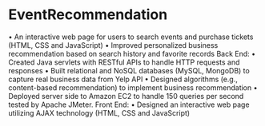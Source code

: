 # EventRecommendation
•	An interactive web page for users to search events and purchase tickets (HTML, CSS and JavaScript)
•	Improved personalized business recommendation based on search history and favorite records
Back End:
•	Created Java servlets with RESTful APIs to handle HTTP requests and responses
•	Built relational and NoSQL databases (MySQL, MongoDB) to capture real business data from Yelp API
•	Designed algorithms (e.g., content-based recommendation) to implement business recommendation
•	Deployed server side to Amazon EC2 to handle 150 queries per second tested by Apache JMeter.
Front End:
•	Designed an interactive web page utilizing AJAX technology (HTML, CSS and JavaScript)
